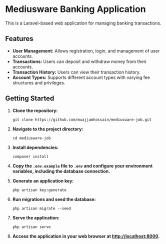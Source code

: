 # Mediusware Banking Application

This is a Laravel-based web application for managing banking transactions.

## Features

- **User Management:** Allows registration, login, and management of user accounts.
- **Transactions:** Users can deposit and withdraw money from their accounts.
- **Transaction History:** Users can view their transaction history.
- **Account Types:** Supports different account types with varying fee structures and privileges.

## Getting Started

1. **Clone the repository:**

    ``` 
    git clone https://github.com/muajjamhossain/mediusware-job.git
    ```

2. **Navigate to the project directory:**

    ``` 
    cd mediusware-job
    ```

3. **Install dependencies:**

    ``` 
    composer install
    ```

4. **Copy the `.env.example` file to `.env` and configure your environment variables, including the database connection.**

5. **Generate an application key:**

    ``` 
    php artisan key:generate
    ```

6. **Run migrations and seed the database:**

    ``` 
    php artisan migrate --seed
    ```

7. **Serve the application:**

    ``` 
    php artisan serve
    ```

8. **Access the application in your web browser at [http://localhost:8000](http://localhost:8000).**
